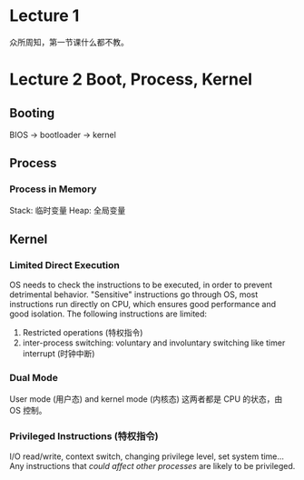 # Lecture 1
众所周知，第一节课什么都不教。
# Lecture 2 Boot, Process, Kernel
## Booting
BIOS -> bootloader -> kernel
## Process
### Process in Memory
Stack: 临时变量
Heap: 全局变量
## Kernel
### Limited Direct Execution
OS needs to check the instructions to be executed, in order to prevent detrimental behavior.
"Sensitive" instructions go through OS, most instructions run directly on CPU, which ensures good performance and good isolation.
The following instructions are limited:
1. Restricted operations (特权指令)
2. inter-process switching: voluntary and involuntary switching like timer interrupt (时钟中断)
### Dual Mode
User mode (用户态) and kernel mode (内核态) 这两者都是 CPU 的状态，由 OS 控制。
### Privileged Instructions (特权指令)
I/O read/write, context switch, changing privilege level, set system time... Any instructions that *could affect other processes* are likely to be privileged.
